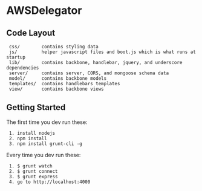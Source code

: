 AWSDelegator
=============

 ## Code Layout
 
     css/        contains styling data
     js/         helper javascript files and boot.js which is what runs at startup
     lib/        contains backbone, handlebar, jquery, and underscore dependencies
     server/     contains server, CORS, and mongoose schema data
     model/      contains backbone models
     templates/  contains handlebars templates
     view/       contains backbone views
     

 ## Getting Started
 
 The first time you dev run these:
    
     1. install nodejs
     2. npm install
     3. npm install grunt-cli -g

 Every time you dev run these:
     
     1. $ grunt watch
     2. $ grunt connect
     3. $ grunt express
     4. go to http://localhost:4000
